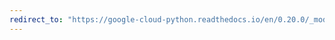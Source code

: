```yaml
---
redirect_to: "https://google-cloud-python.readthedocs.io/en/0.20.0/_modules/google/cloud/language/sentiment.html"
---
```

